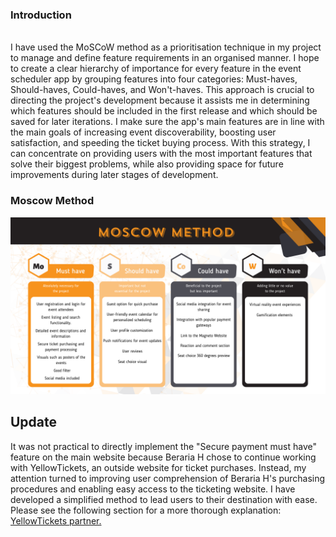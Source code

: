 ### Introduction

\
<span dir="">I have used the MoSCoW method as a prioritisation technique in my project to manage and define feature requirements in an organised manner. I hope to create a clear hierarchy of importance for every feature in the event scheduler app by grouping features into four categories: Must-haves, Should-haves, Could-haves, and Won't-haves. This approach is crucial to directing the project's development because it assists me in determining which features should be included in the first release and which should be saved for later iterations. I make sure the app's main features are in line with the main goals of increasing event discoverability, boosting user satisfaction, and speeding the ticket buying process. With this strategy, I can concentrate on providing users with the most important features that solve their biggest problems, while also providing space for future improvements during later stages of development.
</span>

### Moscow Method

![Denisa_Coteanu_BerariaH_MoscowMethod](uploads/ac058f952bb4de83c6ce4196f13cf82d/Denisa_Coteanu_BerariaH_MoscowMethod.png)

## Update

It was not practical to directly implement the "Secure payment must have" feature on the main website because Beraria H chose to continue working with YellowTickets, an outside website for ticket purchases. Instead, my attention turned to improving user comprehension of Beraria H's purchasing procedures and enabling easy access to the ticketing website.  I have developed a simplified method to lead users to their destination with ease. Please see the following section for a more thorough explanation: [YellowTickets partner.](url)